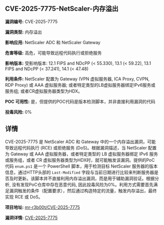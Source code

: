 ## CVE-2025-7775-NetScaler-内存溢出

**漏洞编号:** CVE-2025-7775

**漏洞类型:** 内存溢出

**影响应用:** NetScaler ADC 和 NetScaler Gateway

**危害等级:** 高危，可能导致远程代码执行或拒绝服务

**影响版本:** 受影响版本: 12.1 FIPS and NDcPP (< 55.330), 13.1 (< 59.22), 13.1 FIPS and NDcPP (< 37.241), 14.1 (< 47.48)

**利用条件:** NetScaler 配置为 Gateway (VPN 虚拟服务器, ICA Proxy, CVPN, RDP Proxy) 或 AAA 虚拟服务器; 或者特定类型的LB虚拟服务器绑定IPv6服务或服务组; 或者CR虚拟服务器类型为HDX。

**POC 可用性:** 是，但提供的POC代码是版本检测脚本，并非直接利用漏洞的代码

**投毒风险:** 0%

## 详情

CVE-2025-7775 是 NetScaler ADC 和 Gateway 中的一个内存溢出漏洞，可能导致远程代码执行 (RCE) 或拒绝服务 (DoS)。根据漏洞描述，当 NetScaler 配置为 Gateway 或 AAA 虚拟服务器，或者特定类型的 LB 虚拟服务器绑定 IPv6 服务或服务组，或者 CR 虚拟服务器类型为HDX时，就可能触发该漏洞。提供的PoC代码 `enum.ps1` 是一个 PowerShell 脚本，用于检测目标 NetScaler 服务器的版本信息，通过HTTP头部的 `Last-Modified` 字段与当前日期进行比较来判断服务器是否及时更新。该脚本并不直接利用内存溢出漏洞，而是用于辅助漏洞验证。根据分析, 没有发现PoC仓库中存在恶意代码, 因此投毒风险为0%。利用方式需要首先满足漏洞触发的条件（配置要求），然后通过构造特定的流量，触发内存溢出，最终实现 RCE 或 DoS。

**项目地址:** [mr-r3b00t/CVE-2025-7775](https://github.com/mr-r3b00t/CVE-2025-7775)

**漏洞详情:** [CVE-2025-7775](https://nvd.nist.gov/vuln/detail/CVE-2025-7775)